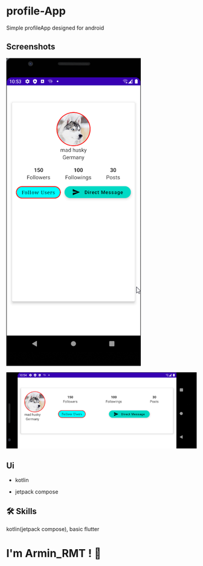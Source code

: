 
# profile-App

Simple profileApp designed for android

## Screenshots

![App Screenshot](https://github.com/ArminRmt/profileApp/blob/main/images/portrait.png?raw=true)





![App Screenshot](https://github.com/ArminRmt/profileApp/blob/main/images/landscape.png?raw=true)

## Ui

- kotlin

- jetpack compose


## 🛠 Skills

kotlin(jetpack compose), basic flutter


# I'm Armin_RMT ! 👋

